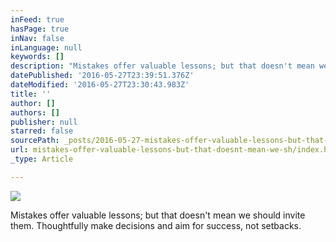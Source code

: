 ```yaml
---
inFeed: true
hasPage: true
inNav: false
inLanguage: null
keywords: []
description: "Mistakes offer valuable lessons; but that doesn't mean we should invite them. Thoughtfully make decisions and aim for success, not setbacks. "
datePublished: '2016-05-27T23:39:51.376Z'
dateModified: '2016-05-27T23:30:43.983Z'
title: ''
author: []
authors: []
publisher: null
starred: false
sourcePath: _posts/2016-05-27-mistakes-offer-valuable-lessons-but-that-doesnt-mean-we-sh.md
url: mistakes-offer-valuable-lessons-but-that-doesnt-mean-we-sh/index.html
_type: Article

---
```

![](https://the-grid-user-content.s3-us-west-2.amazonaws.com/a5e070a0-c483-4c7c-807a-655b75f55fe5.jpg)

Mistakes offer valuable lessons; but that doesn't mean we should invite them. Thoughtfully make decisions and aim for success, not setbacks.